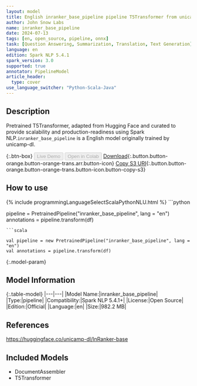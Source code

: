 ```yaml
---
layout: model
title: English inranker_base_pipeline pipeline T5Transformer from unicamp-dl
author: John Snow Labs
name: inranker_base_pipeline
date: 2024-07-13
tags: [en, open_source, pipeline, onnx]
task: [Question Answering, Summarization, Translation, Text Generation]
language: en
edition: Spark NLP 5.4.1
spark_version: 3.0
supported: true
annotator: PipelineModel
article_header:
  type: cover
use_language_switcher: "Python-Scala-Java"
---
```


## Description

Pretrained T5Transformer, adapted from Hugging Face and curated to provide scalability and production-readiness using Spark NLP.`inranker_base_pipeline` is a English model originally trained by unicamp-dl.

{:.btn-box}
<button class="button button-orange" disabled>Live Demo</button>
<button class="button button-orange" disabled>Open in Colab</button>
[Download](https://s3.amazonaws.com/auxdata.johnsnowlabs.com/public/models/inranker_base_pipeline_en_5.4.1_3.0_1720895715541.zip){:.button.button-orange.button-orange-trans.arr.button-icon}
[Copy S3 URI](s3://auxdata.johnsnowlabs.com/public/models/inranker_base_pipeline_en_5.4.1_3.0_1720895715541.zip){:.button.button-orange.button-orange-trans.button-icon.button-copy-s3}

## How to use



<div class="tabs-box" markdown="1">
{% include programmingLanguageSelectScalaPythonNLU.html %}
```python

pipeline = PretrainedPipeline("inranker_base_pipeline", lang = "en")
annotations =  pipeline.transform(df)   

```
```scala

val pipeline = new PretrainedPipeline("inranker_base_pipeline", lang = "en")
val annotations = pipeline.transform(df)

```
</div>

{:.model-param}
## Model Information

{:.table-model}
|---|---|
|Model Name:|inranker_base_pipeline|
|Type:|pipeline|
|Compatibility:|Spark NLP 5.4.1+|
|License:|Open Source|
|Edition:|Official|
|Language:|en|
|Size:|982.2 MB|

## References

https://huggingface.co/unicamp-dl/InRanker-base

## Included Models

- DocumentAssembler
- T5Transformer